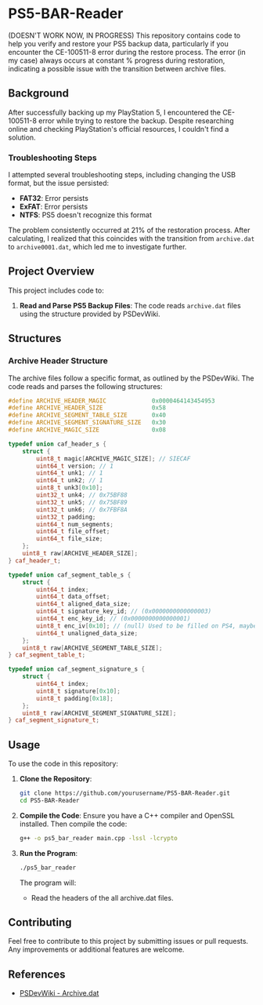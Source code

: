 # PS5-BAR-Reader
(DOESN'T WORK NOW, IN PROGRESS)
This repository contains code to help you verify and restore your PS5 backup data, particularly if you encounter the CE-100511-8 error during the restore process. The error (in my case) always occurs at constant % progress during restoration, indicating a possible issue with the transition between archive files.

## Background

After successfully backing up my PlayStation 5, I encountered the CE-100511-8 error while trying to restore the backup. Despite researching online and checking PlayStation's official resources, I couldn't find a solution.

### Troubleshooting Steps

I attempted several troubleshooting steps, including changing the USB format, but the issue persisted:
- **FAT32**: Error persists
- **ExFAT**: Error persists
- **NTFS**: PS5 doesn't recognize this format

The problem consistently occurred at 21% of the restoration process. After calculating, I realized that this coincides with the transition from `archive.dat` to `archive0001.dat`, which led me to investigate further.

## Project Overview

This project includes code to:
1. **Read and Parse PS5 Backup Files**: The code reads `archive.dat` files using the structure provided by PSDevWiki.

## Structures

### Archive Header Structure

The archive files follow a specific format, as outlined by the PSDevWiki. The code reads and parses the following structures:

```cpp
#define ARCHIVE_HEADER_MAGIC             0x0000464143454953
#define ARCHIVE_HEADER_SIZE              0x58
#define ARCHIVE_SEGMENT_TABLE_SIZE       0x40
#define ARCHIVE_SEGMENT_SIGNATURE_SIZE   0x30
#define ARCHIVE_MAGIC_SIZE               0x08

typedef union caf_header_s {
    struct {
        uint8_t magic[ARCHIVE_MAGIC_SIZE]; // SIECAF
        uint64_t version; // 1
        uint64_t unk1; // 1
        uint64_t unk2; // 1
        uint8_t unk3[0x10];
        uint32_t unk4; // 0x75BF88
        uint32_t unk5; // 0x75BF89
        uint32_t unk6; // 0x7FBF8A
        uint32_t padding;
        uint64_t num_segments;
        uint64_t file_offset;
        uint64_t file_size;
    };
    uint8_t raw[ARCHIVE_HEADER_SIZE];
} caf_header_t;

typedef union caf_segment_table_s {
    struct {
        uint64_t index;
        uint64_t data_offset;
        uint64_t aligned_data_size;
        uint64_t signature_key_id; // (0x0000000000000003)
        uint64_t enc_key_id; // (0x0000000000000001)
        uint8_t enc_iv[0x10]; // (null) Used to be filled on PS4, maybe replaced from header?
        uint64_t unaligned_data_size;
    };
    uint8_t raw[ARCHIVE_SEGMENT_TABLE_SIZE];
} caf_segment_table_t;

typedef union caf_segment_signature_s {
    struct {
        uint64_t index;
        uint8_t signature[0x10];
        uint8_t padding[0x18];
    };
    uint8_t raw[ARCHIVE_SEGMENT_SIGNATURE_SIZE];
} caf_segment_signature_t;
```

## Usage

To use the code in this repository:

1. **Clone the Repository**:
    ```bash
    git clone https://github.com/yourusername/PS5-BAR-Reader.git
    cd PS5-BAR-Reader
    ```

2. **Compile the Code**:
    Ensure you have a C++ compiler and OpenSSL installed. Then compile the code:
    ```bash
    g++ -o ps5_bar_reader main.cpp -lssl -lcrypto
    ```

3. **Run the Program**:
    ```bash
    ./ps5_bar_reader 
    ```

    The program will:
    - Read the headers of the all archive.dat files.

## Contributing

Feel free to contribute to this project by submitting issues or pull requests. Any improvements or additional features are welcome.

## References

- [PSDevWiki - Archive.dat](https://www.psdevwiki.com/ps5/Archive.dat)
